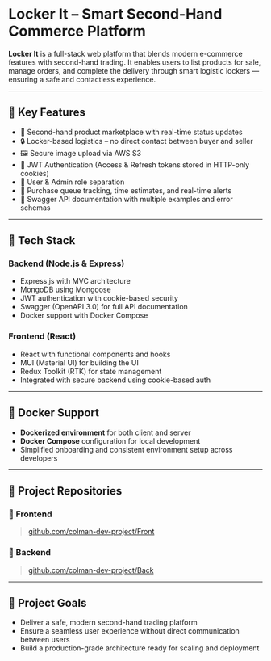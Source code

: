 # Locker It – Smart Second-Hand Commerce Platform

**Locker It** is a full-stack web platform that blends modern e-commerce features with second-hand trading. It enables users to list products for sale, manage orders, and complete the delivery through smart logistic lockers 
— ensuring a safe and contactless experience.

---

## 🌟 Key Features

- 🛒 Second-hand product marketplace with real-time status updates
- 🔒 Locker-based logistics – no direct contact between buyer and seller
- 🖼️ Secure image upload via AWS S3
- 🔐 JWT Authentication (Access & Refresh tokens stored in HTTP-only cookies)
- 👥 User & Admin role separation
- 🧾 Purchase queue tracking, time estimates, and real-time alerts
- 📑 Swagger API documentation with multiple examples and error schemas

---

## 🧠 Tech Stack

### Backend (Node.js & Express)
- Express.js with MVC architecture
- MongoDB using Mongoose
- JWT authentication with cookie-based security
- Swagger (OpenAPI 3.0) for full API documentation
- Docker support with Docker Compose

### Frontend (React)
- React with functional components and hooks
- MUI (Material UI) for building the UI
- Redux Toolkit (RTK) for state management
- Integrated with secure backend using cookie-based auth

---

## 🐳 Docker Support

- **Dockerized environment** for both client and server
- **Docker Compose** configuration for local development
- Simplified onboarding and consistent environment setup across developers

---

## 📁 Project Repositories

### 🔹 Frontend
> [github.com/colman-dev-project/Front](https://github.com/colman-dev-project/Front)

### 🔹 Backend
> [github.com/colman-dev-project/Back](https://github.com/colman-dev-project/Back)

---

## 🎯 Project Goals

- Deliver a safe, modern second-hand trading platform
- Ensure a seamless user experience without direct communication between users
- Build a production-grade architecture ready for scaling and deployment
